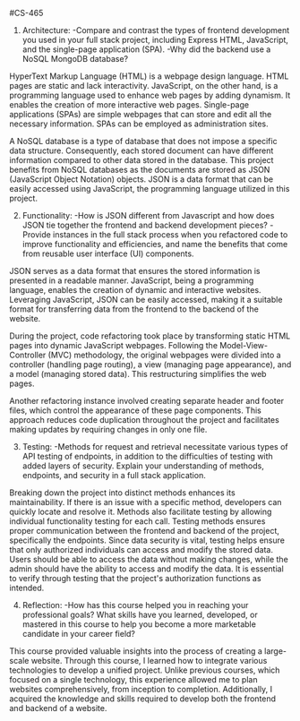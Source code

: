 #CS-465

1. Architecture:
-Compare and contrast the types of frontend development you used in your full stack project, including Express HTML, JavaScript, and the single-page application (SPA).
-Why did the backend use a NoSQL MongoDB database?

HyperText Markup Language (HTML) is a webpage design language. HTML pages are static and lack interactivity. JavaScript, on the other hand, is a programming language used to enhance web pages by adding dynamism. It enables the creation of more interactive web pages. Single-page applications (SPAs) are simple webpages that can store and edit all the necessary information. SPAs can be employed as administration sites.

A NoSQL database is a type of database that does not impose a specific data structure. Consequently, each stored document can have different information compared to other data stored in the database. This project benefits from NoSQL databases as the documents are stored as JSON (JavaScript Object Notation) objects. JSON is a data format that can be easily accessed using JavaScript, the programming language utilized in this project.

2. Functionality:
-How is JSON different from Javascript and how does JSON tie together the frontend and backend development pieces?
-Provide instances in the full stack process when you refactored code to improve functionality and efficiencies, and name the benefits that come from reusable user interface (UI) components.

JSON serves as a data format that ensures the stored information is presented in a readable manner. JavaScript, being a programming language, enables the creation of dynamic and interactive websites. Leveraging JavaScript, JSON can be easily accessed, making it a suitable format for transferring data from the frontend to the backend of the website.

During the project, code refactoring took place by transforming static HTML pages into dynamic JavaScript webpages. Following the Model-View-Controller (MVC) methodology, the original webpages were divided into a controller (handling page routing), a view (managing page appearance), and a model (managing stored data). This restructuring simplifies the web pages.

Another refactoring instance involved creating separate header and footer files, which control the appearance of these page components. This approach reduces code duplication throughout the project and facilitates making updates by requiring changes in only one file.

3. Testing:
-Methods for request and retrieval necessitate various types of API testing of endpoints, in addition to the difficulties of testing with added layers of security. Explain your understanding of methods, endpoints, and security in a full stack application.

Breaking down the project into distinct methods enhances its maintainability. If there is an issue with a specific method, developers can quickly locate and resolve it. Methods also facilitate testing by allowing individual functionality testing for each call. Testing methods ensures proper communication between the frontend and backend of the project, specifically the endpoints. Since data security is vital, testing helps ensure that only authorized individuals can access and modify the stored data. Users should be able to access the data without making changes, while the admin should have the ability to access and modify the data. It is essential to verify through testing that the project's authorization functions as intended.

4. Reflection:
-How has this course helped you in reaching your professional goals? What skills have you learned, developed, or mastered in this course to help you become a more marketable candidate in your career field?

This course provided valuable insights into the process of creating a large-scale website. Through this course, I learned how to integrate various technologies to develop a unified project. Unlike previous courses, which focused on a single technology, this experience allowed me to plan websites comprehensively, from inception to completion. Additionally, I acquired the knowledge and skills required to develop both the frontend and backend of a website.
